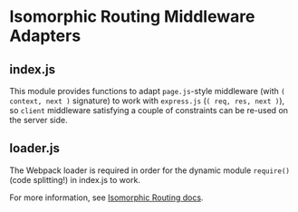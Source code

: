 Isomorphic Routing Middleware Adapters
======================================

## index.js

This module provides functions to adapt `page.js`-style middleware (with
`( context, next )` signature) to work with `express.js` (`( req, res, next )`),
so `client` middleware satisfying a couple of constraints can be re-used on the
server side.

## loader.js

The Webpack loader is required in order for the dynamic module `require()`
(code splitting!) in index.js to work.

For more information, see [Isomorphic Routing docs](docs/isomorphic-routing.md).
